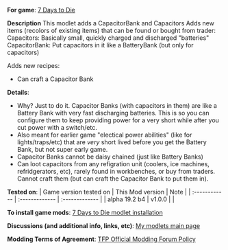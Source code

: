 **For game**: [7 Days to Die](https://7daystodie.com)

**Description**
This modlet adds a CapacitorBank and Capacitors
Adds new items (recolors of existing items) that can be found or bought from trader:
  Capacitors: Basically small, quickly charged and discharged "batteries"
  CapacitorBank: Put capacitors in it like a BatteryBank (but only for capacitors)

Adds new recipes:
  - Can craft a Capacitor Bank

**Details**:
- Why? Just to do it.  Capacitor Banks (with capacitors in them) are like a Battery Bank with very fast discharging batteries.  This is so you can configure them to keep providing power for a very short while after you cut power with a switch/etc.
- Also meant for earlier game "electical power abilities" (like for lights/traps/etc) that are *very* short lived before you get the Battery Bank, but not super early game.
- Capacitor Banks cannot be daisy chained (just like Battery Banks)
- Can loot capacitors from any refigration unit (coolers, ice machines, refridgerators, etc), rarely found in workbenches, or buy from traders.  Cannot craft them (but can craft the Capacitor Bank to put them in).

**Tested on**:
| Game version tested on | This Mod version  | Note |
| :------------ | :------------- | :------------- |
| alpha 19.2 b4  | v1.0.0 |  |

**To install game mods**: [7 Days to Die modlet installation](https://gist.github.com/doughphunghus/a1907c5f63b5fe79bd823965328f25bf)

**Discussions (and additional info, links, etc)**: [My modlets main page](https://7daystodie.com/forums/showthread.php?144915-Doughs-modlets)

**Modding Terms of Agreement**: [TFP Official Modding Forum Policy ](https://7daystodie.com/forums/showthread.php?59817-TFP-Official-Modding-Forum-Policy)
